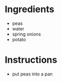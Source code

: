 # Ingredients 

* peas 
* water
* spring onions 
* potato

# Instructions 

- put peas into a pan 

